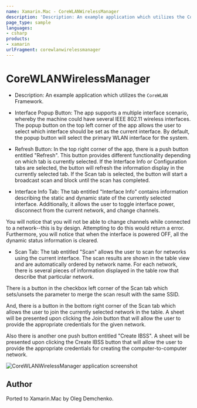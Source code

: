 ```yaml
---
name: Xamarin.Mac - CoreWLANWirelessManager
description: 'Description: An example application which utilizes the CoreWLAN Framework. Interface Popup Button: The app supports a multiple interface scenario,...'
page_type: sample
languages:
- csharp
products:
- xamarin
urlFragment: corewlanwirelessmanager
---
```

# CoreWLANWirelessManager

* Description:
An example application which utilizes the `CoreWLAN` Framework.

* Interface Popup Button:
The app supports a multiple interface scenario, whereby the machine could have several IEEE 802.11 wireless interfaces.  The popup button on the top left corner of the app allows the user to select which interface should be set as the current interface.  By default, the popup button will select the primary WLAN interface for the system.

* Refresh Button:
In the top right corner of the app, there is a push button entitled "Refresh".  This button provides different functionality depending on which tab is currently selected.  If the Interface Info or Configuration tabs are selected, the button will refresh the information display in the currently selected tab.  If the Scan tab is selected, the button will start a broadcast scan and block until the scan has completed.

* Interface Info Tab:
The tab entitled "Interface Info" contains information describing the static and dynamic state of the currently selected interface.  Additionally, it allows the user to toggle interface power, disconnect from the current network, and change channels.  

You will notice that you will not be able to change channels while connected to a network--this is by design.  Attempting to do this would return a error. Furthermore, you will notice that when the interface is powered OFF, all the dynamic status information is cleared.

* Scan Tab:
The tab entitled "Scan" allows the user to scan for networks using the current interface.  The scan results are shown in the table view and are automatically ordered by network name.  For each network, there is several pieces of information displayed in the table row that describe that particular network.  

There is a button in the checkbox left corner of the Scan tab which sets/unsets the parameter to merge the scan result with the same SSID.  

And, there is a button in the bottom right corner of the Scan tab which allows the user to join the currently selected network in the table.  A sheet will be presented upon clicking the Join button that will allow the user to provide the appropriate credentials for the given network.

Also there is another one push button entitled "Create IBSS". A sheet will be presented upon clicking the Create IBSS button that will allow the user to provide the appropriate credentials for creating the computer-to-computer network.

![CoreWLANWirelessManager application screenshot](Screenshots/1.png "CoreWLANWirelessManager application screenshot")

## Author

Ported to Xamarin.Mac by Oleg Demchenko.
